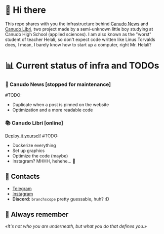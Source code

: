 # 👋 Hi there
This repo shares with you the infrastructure behind [Canudo News](https://t.me/+BkQwfCwewCxkZjhk) and [Canudo Libri](https://t.me/+hyLW-12n5To3OWU0), two project made by a semi-unknown little boy studying at Canudo High School (applied sciences). I am also known as the "worst" student of teacher Helali, so don't expect code written like Linus Torvalds does, I mean, I barely know how to start up a computer, right Mr. Helali?

# 📊 Current status of infra and TODOs
### 📰 Canudo News [stopped for maintenance]
#TODO:
- Duplicate when a post is pinned on the website
- Optimization and a more readable code

### 📚 Canudo Libri [online]
[Deploy it yourself](DEPLOY.md)
#TODO:
- Dockerize everything
- Set up graphics
- Optimize the code (maybe)
- Instagram? MHHH, hehehe... 👀

## 📨 Contacts
- [Telegram](t.me/branchscope)
- [Instagram](instagram.com/branchscope)
- **Discord:** `branchscope` pretty guessable, huh? :D

## 💭 Always remember
*«It's not who you are underneath, but what you do that defines you.»*